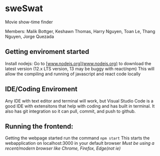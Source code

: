 # sweSwat
Movie show-time finder

Members: Malik Bottger, Keshawn Thomas, Harry Nguyen, Toan Le, Thang Nguyen, Jorge Quezada

## Getting enviroment started
Install nodejs: 
    Go to [www.nodejs.org](www.nodejs.org) to download the latest version (12.x LTS version, 13 may be buggy with react/npm)
    This will allow the compiling and running of javascript and react code locally

## IDE/Coding Enviroment
Any IDE with text editor and terminal will work, but Visual Studio Code is a good IDE with extensitons that help with coding and has built in terminal. It also has git integration so it can pull, commit, and push to github.

## Running the frontend:
Getting the webpage started 
run the command `npm start`
This starts the webapplication on localhost:3000 in your default browser
*Must be using a recent/modern browser like Chrome, Firefox, Edge(not ie)*

